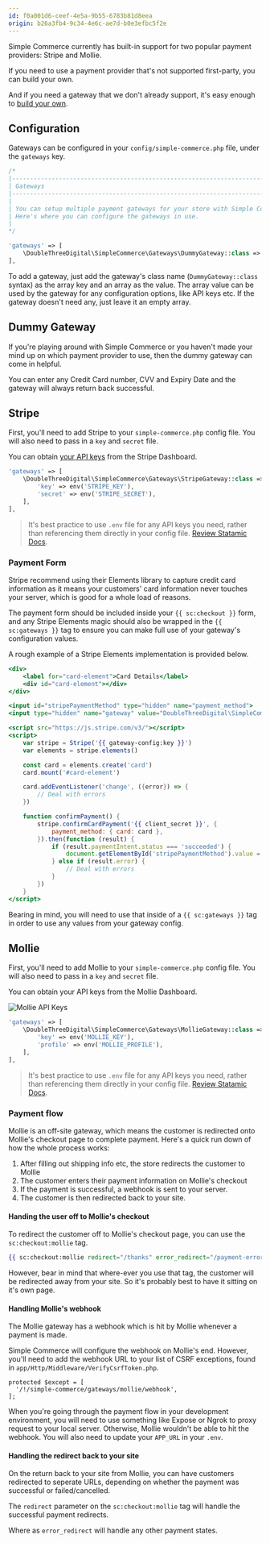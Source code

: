 ```yaml
---
id: f0a001d6-ceef-4e5a-9b55-6783b81d8eea
origin: b26a3fb4-9c34-4e6c-ae7d-b0e3efbc5f2e
---
```

Simple Commerce currently has built-in support for two popular payment providers: Stripe and Mollie.

If you need to use a payment provider that's not supported first-party, you can build your own.

And if you need a gateway that we don't already support, it's easy enough to [build your own](/latest/extending/custom-gateway).

## Configuration

Gateways can be configured in your `config/simple-commerce.php` file, under the `gateways` key.

```php
/*
|--------------------------------------------------------------------------
| Gateways
|--------------------------------------------------------------------------
|
| You can setup multiple payment gateways for your store with Simple Commerce.
| Here's where you can configure the gateways in use.
|
*/

'gateways' => [
    \DoubleThreeDigital\SimpleCommerce\Gateways\DummyGateway::class => [],
],
```

To add a gateway, just add the gateway's class name (`DummyGateway::class` syntax) as the array key and an array as the value. The array value can be used by the gateway for any configuration options, like API keys etc. If the gateway doesn't need any, just leave it an empty array.

## Dummy Gateway

If you're playing around with Simple Commerce or you haven't made your mind up on which payment provider to use, then the dummy gateway can come in helpful.

You can enter any Credit Card number, CVV and Expiry Date and the gateway will always return back successful.

## Stripe

First, you'll need to add Stripe to your `simple-commerce.php` config file. You will also need to pass in a `key` and `secret` file.

You can obtain [your API keys](https://dashboard.stripe.com/test/apikeys) from the Stripe Dashboard.

```php
'gateways' => [
	\DoubleThreeDigital\SimpleCommerce\Gateways\StripeGateway::class => [
    	'key' => env('STRIPE_KEY'),
        'secret' => env('STRIPE_SECRET'),
    ],
],
```

> It's best practice to use `.env` file for any API keys you need, rather than referencing them directly in your config file. [Review Statamic Docs](https://statamic.dev/configuration#environment-variables).

### Payment Form

Stripe recommend using their Elements library to capture credit card information as it means your customers' card information never touches your server, which is good for a whole load of reasons.

The payment form should be included inside your `{{ sc:checkout }}` form, and any Stripe Elements magic should also be wrapped in the `{{ sc:gateways }}` tag to ensure you can make full use of your gateway's configuration values.

A rough example of a Stripe Elements implementation is provided below.

```handlebars
<div>
    <label for="card-element">Card Details</label>
    <div id="card-element"></div>
</div>

<input id="stripePaymentMethod" type="hidden" name="payment_method">
<input type="hidden" name="gateway" value="DoubleThreeDigital\SimpleCommerce\Gateways\StripeGateway">

<script src="https://js.stripe.com/v3/"></script>
<script>
    var stripe = Stripe('{{ gateway-config:key }}')
    var elements = stripe.elements()

    const card = elements.create('card')
    card.mount('#card-element')

    card.addEventListener('change', ({error}) => {
        // Deal with errors
    })

    function confirmPayment() {
        stripe.confirmCardPayment('{{ client_secret }}', {
            payment_method: { card: card },
        }).then(function (result) {
          	if (result.paymentIntent.status === 'succeeded') {
            	document.getElementById('stripePaymentMethod').value = result.paymentIntent.payment_method
            } else if (result.error) {
             	// Deal with errors
            }
        })
    }
</script>
```

Bearing in mind, you will need to use that inside of a `{{ sc:gateways }}` tag in order to use any values from your gateway config.

## Mollie

First, you'll need to add Mollie to your `simple-commerce.php` config file. You will also need to pass in a `key` and `secret` file.

You can obtain your API keys from the Mollie Dashboard.

![Mollie API Keys](/assets/mollie-dev-api-keys.png)

```php
'gateways' => [
	\DoubleThreeDigital\SimpleCommerce\Gateways\MollieGateway::class => [
    	'key' => env('MOLLIE_KEY'),
        'profile' => env('MOLLIE_PROFILE'),
    ],
],
```

> It's best practice to use `.env` file for any API keys you need, rather than referencing them directly in your config file. [Review Statamic Docs](https://statamic.dev/configuration#environment-variables).

### Payment flow

Mollie is an off-site gateway, which means the customer is redirected onto Mollie's checkout page to complete payment. Here's a quick run down of how the whole process works:

1. After filling out shipping info etc, the store redirects the customer to Mollie
2. The customer enters their payment information on Mollie's checkout
3. If the payment is successful, a webhook is sent to your server.
4. The customer is then redirected back to your site.

#### Handing the user off to Mollie's checkout

To redirect the customer off to Mollie's checkout page, you can use the `sc:checkout:mollie` tag.

```handlebars
{{ sc:checkout:mollie redirect="/thanks" error_redirect="/payment-error" }}
```

However, bear in mind that where-ever you use that tag, the customer will be redirected away from your site. So it's probably best to have it sitting on it's own page.

#### Handling Mollie's webhook

The Mollie gateway has a webhook which is hit by Mollie whenever a payment is made.

Simple Commerce will configure the webhook on Mollie's end. However, you'll need to add the webhook URL to your list of CSRF exceptions, found in `app/Http/Middleware/VerifyCsrfToken.php`.

```
protected $except = [
  '/!/simple-commerce/gateways/mollie/webhook',
];
```

When you're going through the payment flow in your development environment, you will need to use something like Expose or Ngrok to proxy request to your local server. Otherwise, Mollie wouldn't be able to hit the webhook. You will also need to update your `APP_URL` in your `.env`.

#### Handling the redirect back to your site

On the return back to your site from Mollie, you can have customers redirected to seperate URLs, depending on whether the payment was successful or failed/cancelled.

The `redirect` parameter on the `sc:checkout:mollie` tag will handle the successful payment redirects.

Where as `error_redirect` will handle any other payment states.
